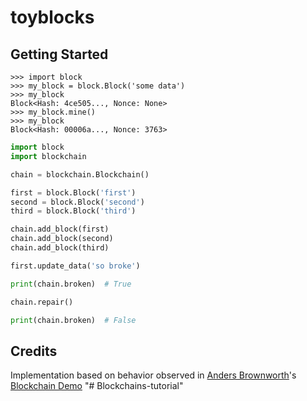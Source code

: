 # toyblocks

## Getting Started

```pycon
>>> import block
>>> my_block = block.Block('some data')
>>> my_block
Block<Hash: 4ce505..., Nonce: None>
>>> my_block.mine()
>>> my_block
Block<Hash: 00006a..., Nonce: 3763>
```

```python
import block
import blockchain

chain = blockchain.Blockchain()

first = block.Block('first')
second = block.Block('second')
third = block.Block('third')

chain.add_block(first)
chain.add_block(second)
chain.add_block(third)

first.update_data('so broke')

print(chain.broken)  # True

chain.repair()

print(chain.broken)  # False
```

## Credits

Implementation based on behavior observed in [Anders Brownworth](https://github.com/anders94)'s
[Blockchain Demo](https://anders.com/blockchain/)
"# Blockchains-tutorial" 
